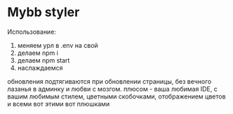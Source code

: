 # Mybb styler

Использование:
1) меняем урл в .env на свой
2) делаем npm i
3) делаем npm start
4) наслаждаемся

обновления подтягиваются при обновлении страницы, без вечного лазанья в админку и любви с мозгом. плюсом - ваша любимая IDE,
с вашим любимым стилем, цветными скобочками, отображением цветов и всеми вот этими вот плюшками